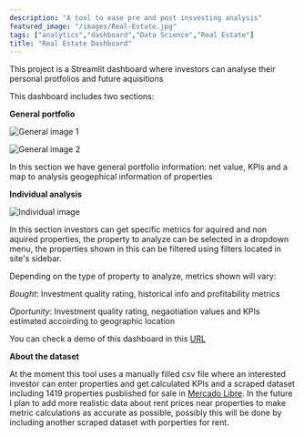 ```yaml
---
description: "A tool to ease pre and post insvesting analysis"
featured_image: "/images/Real-Estate.jpg"
tags: ["analytics","dashboard","Data Science","Real Estate"]
title: "Real Estate Dashboard"
---
```


This project is a Streamlit dashboard where investors can analyse their personal protfolios and future aquisitions

This dashboard includes two sections:

**General portfolio**

![General image 1](/images/Real-Estate-General1.jpeg)

![General image 2](/images/Real-Estate-General2.jpeg)

In this section we have general portfolio information: net value, KPIs and a map to analysis geogephical information of properties

**Individual analysis**

![Individual image](/images/Real-Estate-Individual.jpeg)

In this section investors can get specific metrics for aquired and non aquired properties, the property to analyze can be selected in a dropdown menu, the properties shown in this can be filtered using filters located in site's sidebar.

Depending on the type of property to analyze, metrics shown will vary:

*Bought*: Investment quality rating, historical info and profitability metrics

*Oportunity*: Investment quality rating, negaotiation values and KPIs estimated accoirding to geographic location

You can check a demo of this dashboard in this [URL](https://thetecj-realestatedashboard-main-ktz5fv.streamlit.app/)

**About the dataset**

 At the moment this tool uses a manually filled csv file where an interested investor can enter properties and get calculated KPIs and a scraped dataset including 1419 properties pusblished for sale in [Mercado Libre](https://www.mercadolibre.com). In the future I plan to add more realistic data about rent prices near properties to make metric calculations as accurate as possible, possibly this will be done by including another scraped dataset with porperties for rent.